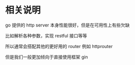 # 相关说明

go 提供的 http server 本身性能很好，但是在可用性上有些欠缺

比如解析各种参数，实现 restful 接口等等

所以通常会搭配其他的更好用的 router 例如 httprouter

但是我们一般更加倾向于直接使用框架 gin